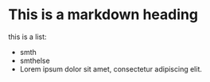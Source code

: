 # This is a markdown heading
this is a list:
- smth
- smthelse
- Lorem ipsum dolor sit amet, consectetur adipiscing elit.